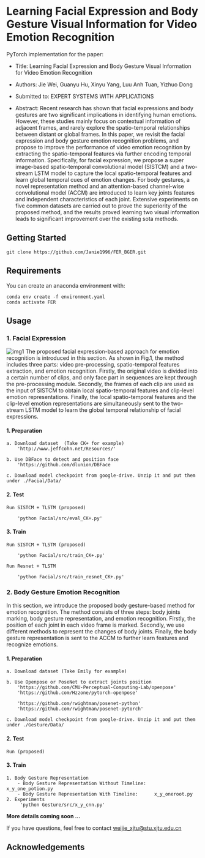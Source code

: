 # Learning Facial Expression and Body Gesture Visual Information for Video Emotion Recognition

PyTorch implementation for the paper:

- Title: Learning Facial Expression and Body Gesture Visual Information for Video Emotion Recognition

- Authors: Jie Wei, Guanyu Hu,  Xinyu Yang, Luu Anh Tuan, Yizhuo Dong

- Submitted to: EXPERT SYSTEMS WITH APPLICATIONS

- Abstract: Recent research has shown that facial expressions and body gestures are two significant implications in identifying human emotions. However, these studies mainly focus on contextual information of adjacent frames, and rarely explore the spatio-temporal relationships between distant or global frames. In this paper, we revisit the facial expression and body gesture emotion recognition problems, and propose to improve the performance of video emotion recognition by extracting the spatio-temporal features via further encoding temporal information. Specifically, for facial expression, we propose a super image-based spatio-temporal convolutional model (SISTCM) and a two-stream LSTM model to capture the local spatio-temporal features and learn global temporal cues of emotion changes. For body gestures, a novel representation method and an attention-based channel-wise convolutional model (ACCM) are introduced to learn key joints features and independent characteristics of each joint. Extensive experiments on five common datasets are carried out to prove the superiority of the proposed method, and the results proved learning two visual information leads to significant improvement over the existing sota methods.

## Getting Started

```git
git clone https://github.com/Janie1996/FER_BGER.git
```

## Requirements

You can create an anaconda environment with:

```
conda env create -f environment.yaml
conda activate FER
```

## Usage

### 1. Facial Expression
![img1](img1.jpg)
The proposed facial expression-based approach for emotion recognition is introduced in this section. As shown in Fig.1, the method includes three parts: video pre-processing, spatio-temporal features extraction, and emotion recognition. Firstly, the original video is divided into a certain number of clips, and only face part in sequences are kept through the pre-processing module. Secondly, the frames of each clip are used as the input of SISTCM to obtain local spatio-temporal features and clip-level emotion representations. Finally, the local spatio-temporal features and the clip-level emotion representations are simultaneously sent to the two-stream LSTM model to learn the global temporal relationship of facial expressions. 

#### 1. Preparation
    
    a. Download dataset  (Take CK+ for example)
        'http://www.jeffcohn.net/Resources/'

    b. Use DBFace to detect and position face 
        'https://github.com/dlunion/DBFace
    
    c. Download model checkpoint from google-drive. Unzip it and put them under ./Facial/Data/

#### 2. Test
    Run SISTCM + TLSTM (proposed)

        'python Facial/src/eval_CK+.py'

#### 3. Train
    Run SISTCM + TLSTM (proposed)

        'python Facial/src/train_CK+.py'
    
    Run Resnet + TLSTM

        'python Facial/src/train_resnet_CK+.py'

### 2. Body Gesture Emotion Recognition
In this section, we introduce the proposed body gesture-based method for emotion recognition. The method consists of three steps: body joints marking, body gesture representation, and emotion recognition. Firstly, the position of each joint in each video frame is marked. Secondly, we use different methods to represent the changes of body joints. Finally, the body gesture representation is sent to the ACCM to further learn features and recognize emotions.

#### 1. Preparation
    
    a. Download dataset (Take Emily for example)
    
    b. Use Openpose or PoseNet to extract joints position
        'https://github.com/CMU-Perceptual-Computing-Lab/openpose'
        'https://github.com/Hzzone/pytorch-openpose'
        
        'https://github.com/rwightman/posenet-python'
        'https://github.com/rwightman/posenet-pytorch'

    c. Download model checkpoint from google-drive. Unzip it and put them under ./Gesture/Data/

#### 2. Test
    Run (proposed)

        

#### 3. Train
    1. Body Gesture Representation
        - Body Gesture Representation Without Timeline:   x_y_one_potion.py    
        - Body Gesture Representation With Timeline:      x_y_oneroot.py
    2. Experiments
         'python Gesture/src/x_y_cnn.py'


**More details coming soon ...**

If you have questions, feel free to contact weijie_xjtu@stu.xjtu.edu.cn

## Acknowledgements
